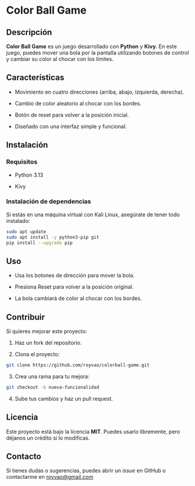 # **Color Ball Game**

## Descripción

**Color Ball Game** es un juego desarrollado con **Python** y **Kivy**. En este juego, puedes mover una bola por la pantalla utilizando botones de control y cambiar su color al chocar con los límites.

## Características

- Movimiento en cuatro direcciones (arriba, abajo, izquierda, derecha).

- Cambio de color aleatorio al chocar con los bordes.

- Botón de reset para volver a la posición inicial.

- Diseñado con una interfaz simple y funcional.

## Instalación

### Requisitos

- Python 3.13

- Kivy

### Instalación de dependencias

Si estás en una máquina virtual con Kali Linux, asegúrate de tener todo instalado:

```bash
sudo apt update
sudo apt install -y python3-pip git
pip install --upgrade pip
```

## Uso

- Usa los botones de dirección para mover la bola.

- Presiona Reset para volver a la posición original.

- La bola cambiará de color al chocar con los bordes.

## Contribuir

Si quieres mejorar este proyecto:

1. Haz un fork del repositorio.

2. Clona el proyecto:

```bash
git clone https://github.com/royvao/colorball-game.git
```

3. Crea una rama para tu mejora:

```bash
git checkout -b nueva-funcionalidad
```

4. Sube tus cambios y haz un pull request.

## Licencia

Este proyecto está bajo la licencia **MIT**. Puedes usarlo libremente, pero déjanos un crédito si lo modificas.

## Contacto

Si tienes dudas o sugerencias, puedes abrir un *issue* en GitHub o contactarme en royvao@gmail.com
